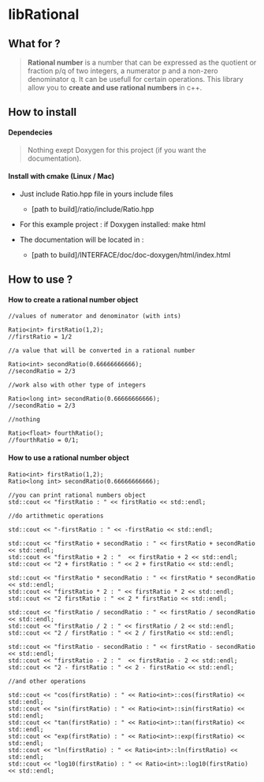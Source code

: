 # libRational

## What for ?

> **Rational number** is a number that can be expressed as the quotient or fraction p/q of two integers, a numerator p and a non-zero denominator q. It can be usefull for certain operations. This library allow you to **create and use rational numbers** in c++.

## How to install
#### Dependecies

> Nothing exept Doxygen for this project (if you want the documentation).

#### Install with cmake (Linux / Mac)

+ Just include Ratio.hpp file in yours include files
    + [path to build]/ratio/include/Ratio.hpp

+ For this example project : if Doxygen installed: make html

+ The documentation will be located in :
    + [path to build]/INTERFACE/doc/doc-doxygen/html/index.html

## How to use ?

#### How to create a rational number object 
    
    //values of numerator and denominator (with ints)

    Ratio<int> firstRatio(1,2);
    //firstRatio = 1/2

    //a value that will be converted in a rational number

    Ratio<int> secondRatio(0.66666666666);
    //secondRatio = 2/3

    //work also with other type of integers

    Ratio<long int> secondRatio(0.66666666666);
    //secondRatio = 2/3

    //nothing

    Ratio<float> fourthRatio();
    //fourthRatio = 0/1;
    
#### How to use a rational number object
    
    Ratio<int> firstRatio(1,2);
    Ratio<long int> secondRatio(0.66666666666);

    //you can print rational numbers object
    std::cout << "firstRatio : " << firstRatio << std::endl;

    //do artithmetic operations

    std::cout << "-firstRatio : " << -firstRatio << std::endl;

    std::cout << "firstRatio + secondRatio : " << firstRatio + secondRatio << std::endl;
    std::cout << "firstRatio + 2 : "  << firstRatio + 2 << std::endl;
    std::cout << "2 + firstRatio : " << 2 + firstRatio << std::endl;

    std::cout << "firstRatio * secondRatio : " << firstRatio * secondRatio << std::endl;
    std::cout << "firstRatio * 2 : " << firstRatio * 2 << std::endl;
    std::cout << "2 firstRatio : " << 2 * firstRatio << std::endl;

    std::cout << "firstRatio / secondRatio : " << firstRatio / secondRatio << std::endl;
    std::cout << "firstRatio / 2 : " << firstRatio / 2 << std::endl;
    std::cout << "2 / firstRatio : " << 2 / firstRatio << std::endl;

    std::cout << "firstRatio - secondRatio : " << firstRatio - secondRatio << std::endl;
    std::cout << "firstRatio - 2 : "  << firstRatio - 2 << std::endl;
    std::cout << "2 - firstRatio : " << 2 - firstRatio << std::endl;

    //and other operations

    std::cout << "cos(firstRatio) : " << Ratio<int>::cos(firstRatio) << std::endl;
    std::cout << "sin(firstRatio) : " << Ratio<int>::sin(firstRatio) << std::endl;
    std::cout << "tan(firstRatio) : " << Ratio<int>::tan(firstRatio) << std::endl;
    std::cout << "exp(firstRatio) : " << Ratio<int>::exp(firstRatio) << std::endl;
    std::cout << "ln(firstRatio) : " << Ratio<int>::ln(firstRatio) << std::endl;
    std::cout << "log10(firstRatio) : " << Ratio<int>::log10(firstRatio) << std::endl;
